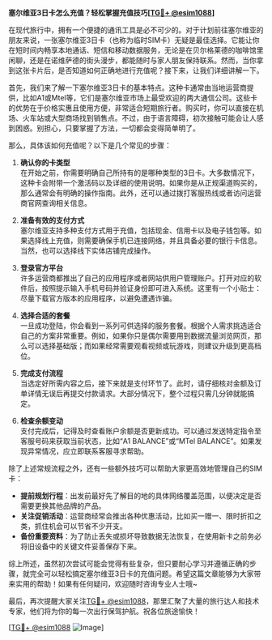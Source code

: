 **塞尔维亚3日卡怎么充值？轻松掌握充值技巧[[TG💪+ @esim1088](https://t.me/s/esim1088)]**

在现代旅行中，拥有一个便捷的通讯工具是必不可少的。对于计划前往塞尔维亚的朋友来说，一张塞尔维亚3日卡（也称为临时SIM卡）无疑是最佳选择。它能让你在短时间内畅享本地通话、短信和移动数据服务，无论是在贝尔格莱德的咖啡馆里闲聊，还是在诺维萨德的街头漫步，都能随时与家人朋友保持联系。然而，当你拿到这张卡片后，是否知道如何正确地进行充值呢？接下来，让我们详细讲解一下。

首先，我们来了解一下塞尔维亚3日卡的基本特点。这种卡通常由当地运营商提供，比如A1或Mtel等，它们是塞尔维亚市场上最受欢迎的两大通信公司。这些卡的优势在于价格实惠且使用方便，非常适合短期旅行者。购买时，你可以直接在机场、火车站或大型商场找到销售点。不过，由于语言障碍，初次接触可能会让人感到困惑。别担心，只要掌握了方法，一切都会变得简单明了。

那么，具体该如何充值呢？以下是几个常见的步骤：

1. **确认你的卡类型**  
   在开始之前，你需要明确自己所持有的是哪种类型的3日卡。大多数情况下，这种卡会附带一个激活码以及详细的使用说明。如果你是从正规渠道购买的，那么通常会有明确的操作指南。此外，还可以通过拨打客服热线或者访问运营商官网查询相关信息。

2. **准备有效的支付方式**  
   塞尔维亚支持多种支付方式用于充值，包括现金、信用卡以及电子钱包等。如果选择线上充值，则需要确保手机已连接网络，并且具备必要的银行卡信息。当然，也可以选择线下实体店铺完成操作。

3. **登录官方平台**  
   许多运营商都推出了自己的应用程序或者网站供用户管理账户。打开对应的软件后，按照提示输入手机号码并验证身份即可进入系统。这里有一个小贴士：尽量下载官方版本的应用程序，以避免遭遇诈骗。

4. **选择合适的套餐**  
   一旦成功登陆，你会看到一系列可供选择的服务套餐。根据个人需求挑选适合自己的方案非常重要。例如，如果你只是偶尔需要用到数据流量浏览网页，那么可以选择基础版；而如果经常需要观看视频或玩游戏，则建议升级到更高档位。

5. **完成支付流程**  
   当选定好所需内容之后，接下来就是支付环节了。此时，请仔细核对金额及订单详情无误后再提交付款请求。大部分情况下，整个过程只需几分钟就能搞定。

6. **检查余额变动**  
   支付完成后，记得及时查看账户余额是否更新成功。可以通过发送特定指令至客服号码来获取当前状态，比如“A1 BALANCE”或“MTel BALANCE”。如果发现异常情况，应立即联系客服寻求帮助。

除了上述常规流程之外，还有一些额外技巧可以帮助大家更高效地管理自己的SIM卡：

- **提前规划行程**：出发前最好先了解目的地的具体网络覆盖范围，以便决定是否需要更换其他品牌的产品。
- **关注促销活动**：运营商经常会推出各种优惠活动，比如买一赠一、限时折扣之类，抓住机会可以节省不少开支。
- **备份重要资料**：为了防止丢失或损坏导致数据无法恢复，在使用新卡之前务必将旧设备中的关键文件妥善保存下来。

综上所述，虽然初次尝试可能会觉得有些复杂，但只要耐心学习并遵循正确的步骤，就完全可以轻松搞定塞尔维亚3日卡的充值问题。希望这篇文章能够为大家带来实用的帮助！如果有任何疑问，欢迎随时咨询专业人士哦~

最后，再次提醒大家关注[TG💪+ @esim1088](https://t.me/s/esim1088)，那里汇聚了大量的旅行达人和技术专家，他们将为你的每一次出行保驾护航。祝各位旅途愉快！

[[TG💪+ @esim1088](https://t.me/s/esim1088) ![Image](https://i.postimg.cc/4NQfJmqS/Snipaste-2025-05-13-00-14-12.png)]